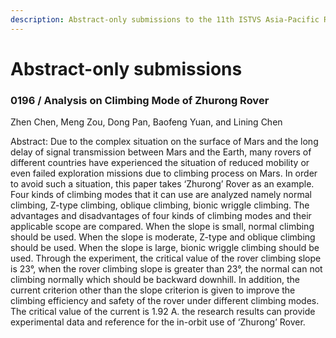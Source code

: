 ```yaml
---
description: Abstract-only submissions to the 11th ISTVS Asia-Pacific Regional Conference
---
```


# Abstract-only submissions

### 0196 / Analysis on Climbing Mode of Zhurong Rover

Zhen Chen, Meng Zou, Dong Pan, Baofeng Yuan, and Lining Chen

Abstract: Due to the complex situation on the surface of Mars and the long delay of signal transmission between Mars and the Earth, many rovers of different countries have experienced the situation of reduced mobility or even failed exploration missions due to climbing process on Mars. In order to avoid such a situation, this paper takes ‘Zhurong’ Rover as an example. Four kinds of climbing modes that it can use are analyzed namely normal climbing, Z-type climbing, oblique climbing, bionic wriggle climbing. The advantages and disadvantages of four kinds of climbing modes and their applicable scope are compared. When the slope is small, normal climbing should be used. When the slope is moderate, Z-type and oblique climbing should be used. When the slope is large, bionic wriggle climbing should be used. Through the experiment, the critical value of the rover climbing slope is 23°, when the rover climbing slope is greater than 23°, the normal can not climbing normally which should be backward downhill. In addition, the current criterion other than the slope criterion is given to improve the climbing efficiency and safety of the rover under different climbing modes. The critical value of the current is 1.92 A. the research results can provide experimental data and reference for the in-orbit use of ‘Zhurong’ Rover.
